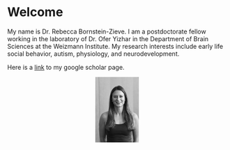 # Welcome


My name is Dr. Rebecca Bornstein-Zieve. I am a postdoctorate fellow working in the laboratory of Dr. Ofer Yizhar in the Department of Brain Sciences at the Weizmann Institute. My research interests include early life social behavior, autism, physiology, and neurodevelopment.


Here is a [link](https://scholar.google.com/citations?user=i9eWpDgAAAAJ&hl=en&oi=ao) to my google scholar page.

<div align="center">
    <img src="https://raw.githubusercontent.com/rebka1989/rebka1989.github.io/main/linkedin.JPG" width="100">
</div>
